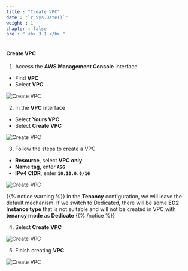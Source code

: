 ```yaml
---
title : "Create VPC"
date : "`r Sys.Date()`"
weight : 1
chapter : false
pre : " <b> 3.1 </b> "
---
```


#### Create VPC

1. Access the **AWS Management Console** interface

- Find **VPC**
- Select **VPC**

![Create VPC](/images/3-Prerequiste/3.1-vpcandsubnet/0001-createvpcandsubnet.png?featherlight=false&width=90pc)

2. In the **VPC** interface

- Select **Yours VPC**
- Select **Create VPC**

![Create VPC](/images/3-Prerequiste/3.1-vpcandsubnet/0002-createvpcandsubnet.png?featherlight=false&width=90pc)

3. Follow the steps to create a VPC

- **Resource**, select **VPC only**
- **Name tag**, enter **```ASG```**
- **IPv4 CIDR**, enter **``10.10.0.0/16``**

![Create VPC](/images/3-Prerequiste/3.1-vpcandsubnet/0003-createvpcandsubnet.png?featherlight=false&width=90pc)

{{% notice warning %}}
In the **Tenancy** configuration, we will leave the default mechanism. If we switch to Dedicated, there will be some **EC2 Instance type** that is not suitable and will not be created in VPC with **tenancy mode** as **Dedicate**
{{% /notice %}}

4. Select **Create VPC**

![Create VPC](/images/3-Prerequiste/3.1-vpcandsubnet/0004-createvpcandsubnet.png?featherlight=false&width=90pc)

5. Finish creating **VPC**

![Create VPC](/images/3-Prerequiste/3.1-vpcandsubnet/0005-createvpcandsubnet.png?featherlight=false&width=90pc)